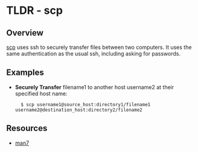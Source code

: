 TLDR - scp
==========

Overview
--------

[scp] uses ssh to securely transfer files between two computers.  It uses the same authentication as the usual ssh, including asking for passwords. 

Examples
--------

- **Securely Transfer** filename1 to another host username2 at their specified host name:

        $ scp username1@source_host:directory1/filename1 username2@destination_host:directory2/filename2

Resources
---------

- [man7](http://man7.org/linux/man-pages/man1/scp.1.html)

[scp]: http://man7.org/linux/man-pages/man1/scp.1.html

